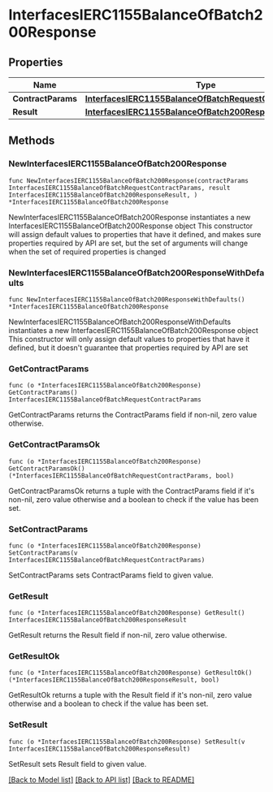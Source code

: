 # InterfacesIERC1155BalanceOfBatch200Response

## Properties

Name | Type | Description | Notes
------------ | ------------- | ------------- | -------------
**ContractParams** | [**InterfacesIERC1155BalanceOfBatchRequestContractParams**](InterfacesIERC1155BalanceOfBatchRequestContractParams.md) |  | 
**Result** | [**InterfacesIERC1155BalanceOfBatch200ResponseResult**](InterfacesIERC1155BalanceOfBatch200ResponseResult.md) |  | 

## Methods

### NewInterfacesIERC1155BalanceOfBatch200Response

`func NewInterfacesIERC1155BalanceOfBatch200Response(contractParams InterfacesIERC1155BalanceOfBatchRequestContractParams, result InterfacesIERC1155BalanceOfBatch200ResponseResult, ) *InterfacesIERC1155BalanceOfBatch200Response`

NewInterfacesIERC1155BalanceOfBatch200Response instantiates a new InterfacesIERC1155BalanceOfBatch200Response object
This constructor will assign default values to properties that have it defined,
and makes sure properties required by API are set, but the set of arguments
will change when the set of required properties is changed

### NewInterfacesIERC1155BalanceOfBatch200ResponseWithDefaults

`func NewInterfacesIERC1155BalanceOfBatch200ResponseWithDefaults() *InterfacesIERC1155BalanceOfBatch200Response`

NewInterfacesIERC1155BalanceOfBatch200ResponseWithDefaults instantiates a new InterfacesIERC1155BalanceOfBatch200Response object
This constructor will only assign default values to properties that have it defined,
but it doesn't guarantee that properties required by API are set

### GetContractParams

`func (o *InterfacesIERC1155BalanceOfBatch200Response) GetContractParams() InterfacesIERC1155BalanceOfBatchRequestContractParams`

GetContractParams returns the ContractParams field if non-nil, zero value otherwise.

### GetContractParamsOk

`func (o *InterfacesIERC1155BalanceOfBatch200Response) GetContractParamsOk() (*InterfacesIERC1155BalanceOfBatchRequestContractParams, bool)`

GetContractParamsOk returns a tuple with the ContractParams field if it's non-nil, zero value otherwise
and a boolean to check if the value has been set.

### SetContractParams

`func (o *InterfacesIERC1155BalanceOfBatch200Response) SetContractParams(v InterfacesIERC1155BalanceOfBatchRequestContractParams)`

SetContractParams sets ContractParams field to given value.


### GetResult

`func (o *InterfacesIERC1155BalanceOfBatch200Response) GetResult() InterfacesIERC1155BalanceOfBatch200ResponseResult`

GetResult returns the Result field if non-nil, zero value otherwise.

### GetResultOk

`func (o *InterfacesIERC1155BalanceOfBatch200Response) GetResultOk() (*InterfacesIERC1155BalanceOfBatch200ResponseResult, bool)`

GetResultOk returns a tuple with the Result field if it's non-nil, zero value otherwise
and a boolean to check if the value has been set.

### SetResult

`func (o *InterfacesIERC1155BalanceOfBatch200Response) SetResult(v InterfacesIERC1155BalanceOfBatch200ResponseResult)`

SetResult sets Result field to given value.



[[Back to Model list]](../README.md#documentation-for-models) [[Back to API list]](../README.md#documentation-for-api-endpoints) [[Back to README]](../README.md)


